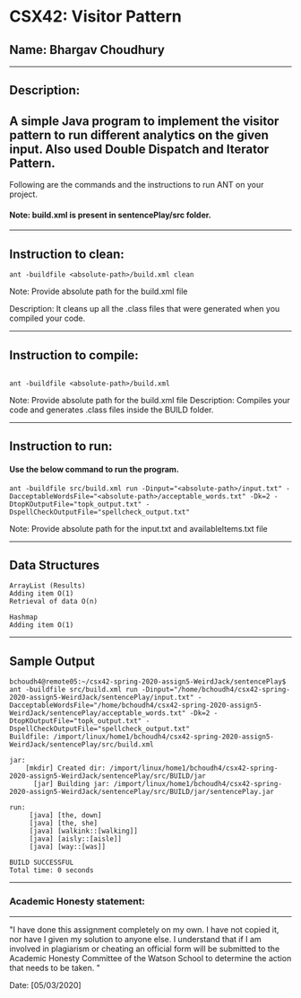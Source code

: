 
# CSX42: Visitor Pattern
## Name: Bhargav Choudhury

-----------------------------------------------------------------------
## Description:
A simple Java program to implement the visitor pattern to run different analytics on the given input. Also used Double Dispatch and Iterator Pattern.
-----------------------------------------------------------------------

Following are the commands and the instructions to run ANT on your project.
#### Note: build.xml is present in sentencePlay/src folder.

-----------------------------------------------------------------------
## Instruction to clean:

```Command: 
ant -buildfile <absolute-path>/build.xml clean
```
  
Note: Provide absolute path for the build.xml file

Description: It cleans up all the .class files that were generated when you
compiled your code.

-----------------------------------------------------------------------
## Instruction to compile:

```command line

ant -buildfile <absolute-path>/build.xml
```
Note: Provide absolute path for the build.xml file
Description: Compiles your code and generates .class files inside the BUILD folder.

-----------------------------------------------------------------------
## Instruction to run:

#### Use the below command to run the program.

```commandline
ant -buildfile src/build.xml run -Dinput="<absolute-path>/input.txt" -DacceptableWordsFile="<absolute-path>/acceptable_words.txt" -Dk=2 -DtopKOutputFile="topk_output.txt" -DspellCheckOutputFile="spellcheck_output.txt"
```
Note: Provide absolute path for the input.txt and availableItems.txt file

-----------------------------------------------------------------------

## Data Structures

```
ArrayList (Results)
Adding item O(1)
Retrieval of data O(n)

Hashmap
Adding item O(1)
```

-----------------------------------------------------------------------

## Sample Output

```
bchoudh4@remote05:~/csx42-spring-2020-assign5-WeirdJack/sentencePlay$ ant -buildfile src/build.xml run -Dinput="/home/bchoudh4/csx42-spring-2020-assign5-WeirdJack/sentencePlay/input.txt" -DacceptableWordsFile="/home/bchoudh4/csx42-spring-2020-assign5-WeirdJack/sentencePlay/acceptable_words.txt" -Dk=2 -DtopKOutputFile="topk_output.txt" -DspellCheckOutputFile="spellcheck_output.txt"
Buildfile: /import/linux/home1/bchoudh4/csx42-spring-2020-assign5-WeirdJack/sentencePlay/src/build.xml

jar:
    [mkdir] Created dir: /import/linux/home1/bchoudh4/csx42-spring-2020-assign5-WeirdJack/sentencePlay/src/BUILD/jar
      [jar] Building jar: /import/linux/home1/bchoudh4/csx42-spring-2020-assign5-WeirdJack/sentencePlay/src/BUILD/jar/sentencePlay.jar

run:
     [java] [the, down]
     [java] [the, she]
     [java] [walkink::[walking]]
     [java] [aisly::[aisle]]
     [java] [way::[was]]

BUILD SUCCESSFUL
Total time: 0 seconds

```

-----------------------------------------------------------------------
### Academic Honesty statement:
-----------------------------------------------------------------------

"I have done this assignment completely on my own. I have not copied
it, nor have I given my solution to anyone else. I understand that if
I am involved in plagiarism or cheating an official form will be
submitted to the Academic Honesty Committee of the Watson School to
determine the action that needs to be taken. "

Date: [05/03/2020]
